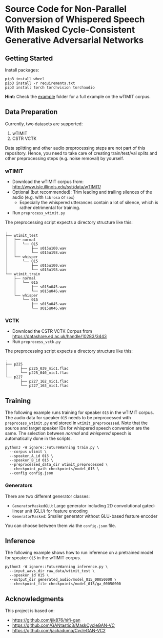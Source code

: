 # Source Code for Non-Parallel Conversion of Whispered Speech With Masked Cycle-Consistent Generative Adversarial Networks

## Getting Started

Install packages: 

```
pip3 install wheel
pip3 install -r requirements.txt
pip3 install torch torchvision torchaudio
```

**Hint:** Check the [example](./example) folder for a full example on the wTIMIT corpus.  

## Data Preparation 

Currently, two datasets are supported:

1. wTIMIT
2. CSTR VCTK 

Data splitting and other audio preprocessing steps are not part of this repository. 
Hence, you need to take care of creating train/test/val splits and other preprocessing steps (e.g. noise removal) by yourself.

### wTIMIT

- Download the wTIMIT corpus from: http://www.isle.illinois.edu/sst/data/wTIMIT/
- Optional (but recommended): Trim leading and trailing silences of the audio (e.g. with `librosa` or `sox`)
  - Especially the whispered utterances contain a lot of silence, which is rather detrimental for training. 
- Run `preprocess_wtimit.py`

The preprocessing script expects a directory structure like this:

```text
.
├── wtimit_test
│   ├── normal
│   │   └── 015
│   │       ├── s015u100.wav
│   │       └── s015u198.wav
│   └── whisper
│       └── 015
│           ├── s015u100.wav
│           └── s015u198.wav
└── wtimit_train
    ├── normal
    │   └── 015
    │       ├── s015u045.wav
    │       └── s015u046.wav
    └── whisper
        └── 015
            ├── s015u045.wav
            └── s015u046.wav
```

### VCTK

- Download the CSTR VCTK Corpus from https://datashare.ed.ac.uk/handle/10283/3443
- Run `preprocess_vctk.py`

The preprocessing script expects a directory structure like this:

```text
.
├── p225
│      ├── p225_039_mic1.flac
│      └── p225_040_mic1.flac
└── p227
       ├── p227_162_mic1.flac
       └── p227_163_mic1.flac
```

## Training 

The following example runs training for speaker `015` in the wTIMIT corpus. 
The audio data for speaker `015` needs to be preprocessed with `preprocess_wtimit.py` and stored in `wtimit_preprocessed`. 
Note that the source and target speaker IDs for whispered speech conversion are the same. 
The selection between *normal* and *whispered* speech is automatically done in the scripts. 

```shell
python3 -W ignore::FutureWarning train.py \
  --corpus wtimit \
  --speaker_A_id 015 \
  --speaker_B_id 015 \
  --preprocessed_data_dir wtimit_preprocessed \
  --checkpoint_path checkpoints/model_015 \
  --config config.json
```

### Generators

There are two different generator classes: 

- `GeneratorMaskedGLU`: Large generator including 2D convolutional gated-linear unit (GLU) for feature encoding
- `GeneratorMasked`: Smaller generator without GLU-based feature encoder

You can choose between them via the `config.json` file. 

## Inference

The following example shows how to run inference on a pretrained model for speaker `015` in the wTIMIT corpus. 

```shell
python3 -W ignore::FutureWarning inference.py \
  --input_wavs_dir raw_data/wtimit_test \
  --speaker_id 015 \
  --output_dir generated_audio/model_015_00050000 \
  --checkpoint_file checkpoints/model_015/ga_00050000
```


## Acknowledgments

This project is based on: 

- https://github.com/jik876/hifi-gan
- https://github.com/GANtastic3/MaskCycleGAN-VC
- https://github.com/jackaduma/CycleGAN-VC2